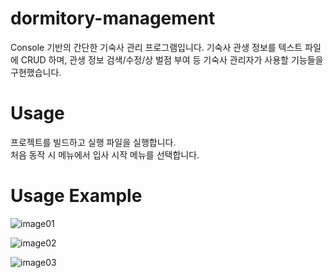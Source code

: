 # dormitory-management
Console 기반의 간단한 기숙사 관리 프로그램입니다. 기숙사 관생 정보를 텍스트 파일에 CRUD 하며, 관생 정보 검색/수정/상 벌점 부여 등 기숙사 관리자가 사용할 기능들을 구현했습니다.

# Usage
프로젝트를 빌드하고 실행 파일을 실행합니다.   
처음 동작 시 메뉴에서 입사 시작 메뉴를 선택합니다.

# Usage Example
![image01](https://user-images.githubusercontent.com/48176143/171351154-621c35d7-1698-421b-a99e-e11af3624bad.png)   

![image02](https://user-images.githubusercontent.com/48176143/171351146-2190cb3e-d431-416b-98e6-73cce38cab37.png)   

![image03](https://user-images.githubusercontent.com/48176143/171351153-36325304-8ba5-47cb-8b68-a41aec713dda.png)    
